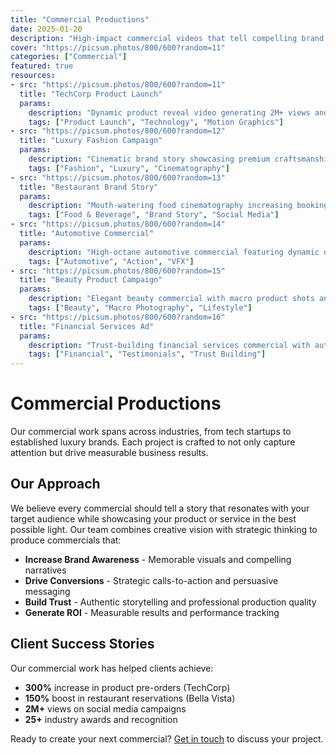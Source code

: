 ```yaml
---
title: "Commercial Productions"
date: 2025-01-20
description: "High-impact commercial videos that tell compelling brand stories and drive results."
cover: "https://picsum.photos/800/600?random=11"
categories: ["Commercial"]
featured: true
resources:
- src: "https://picsum.photos/800/600?random=11"
  title: "TechCorp Product Launch"
  params:
    description: "Dynamic product reveal video generating 2M+ views and 300% pre-order increase"
    tags: ["Product Launch", "Technology", "Motion Graphics"]
- src: "https://picsum.photos/800/600?random=12"  
  title: "Luxury Fashion Campaign"
  params:
    description: "Cinematic brand story showcasing premium craftsmanship and heritage"
    tags: ["Fashion", "Luxury", "Cinematography"]
- src: "https://picsum.photos/800/600?random=13"
  title: "Restaurant Brand Story"
  params:
    description: "Mouth-watering food cinematography increasing bookings by 150%"
    tags: ["Food & Beverage", "Brand Story", "Social Media"]
- src: "https://picsum.photos/800/600?random=14"
  title: "Automotive Commercial"
  params:
    description: "High-octane automotive commercial featuring dynamic driving sequences"
    tags: ["Automotive", "Action", "VFX"]
- src: "https://picsum.photos/800/600?random=15"
  title: "Beauty Product Campaign"
  params:
    description: "Elegant beauty commercial with macro product shots and lifestyle elements"
    tags: ["Beauty", "Macro Photography", "Lifestyle"]
- src: "https://picsum.photos/800/600?random=16"
  title: "Financial Services Ad"
  params:
    description: "Trust-building financial services commercial with authentic client testimonials"
    tags: ["Financial", "Testimonials", "Trust Building"]
---
```


# Commercial Productions

Our commercial work spans across industries, from tech startups to established luxury brands. Each project is crafted to not only capture attention but drive measurable business results.

## Our Approach

We believe every commercial should tell a story that resonates with your target audience while showcasing your product or service in the best possible light. Our team combines creative vision with strategic thinking to produce commercials that:

- **Increase Brand Awareness** - Memorable visuals and compelling narratives
- **Drive Conversions** - Strategic calls-to-action and persuasive messaging  
- **Build Trust** - Authentic storytelling and professional production quality
- **Generate ROI** - Measurable results and performance tracking

## Client Success Stories

Our commercial work has helped clients achieve:
- **300%** increase in product pre-orders (TechCorp)
- **150%** boost in restaurant reservations (Bella Vista)
- **2M+** views on social media campaigns
- **25+** industry awards and recognition

Ready to create your next commercial? [Get in touch](../contact/) to discuss your project.